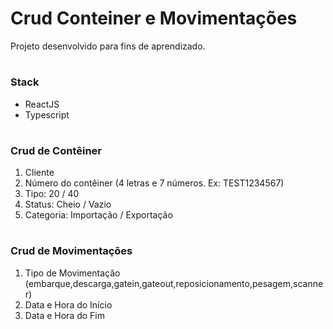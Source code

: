 # Crud Conteiner e Movimentações

Projeto desenvolvido para fins de aprendizado.
#

<h3>Stack</h3>
<ul>
    <li>ReactJS</li>
    <li>Typescript</li>
</ul> 

#
<h3>Crud de Contêiner</h3>
<ol>
    <li> Cliente </li>
    <li> Número do contêiner (4 letras e 7 números. Ex: TEST1234567) </li>
    <li> Tipo: 20 / 40 </li>
    <li> Status: Cheio / Vazio </li>
    <li> Categoria: Importação / Exportação </li>
</ol> 


#
<h3>Crud de Movimentações</h3>
<ol>    
    <li> Tipo de Movimentação (embarque,descarga,gatein,gateout,reposicionamento,pesagem,scanner) </li>
    <li> Data e Hora do Início </li>
    <li> Data e Hora do Fim </li>
</ol>